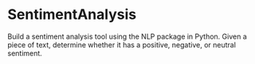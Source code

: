 # SentimentAnalysis
Build a sentiment analysis tool using the NLP package in Python. Given a piece of text, determine whether it has a positive, negative, or neutral sentiment.
